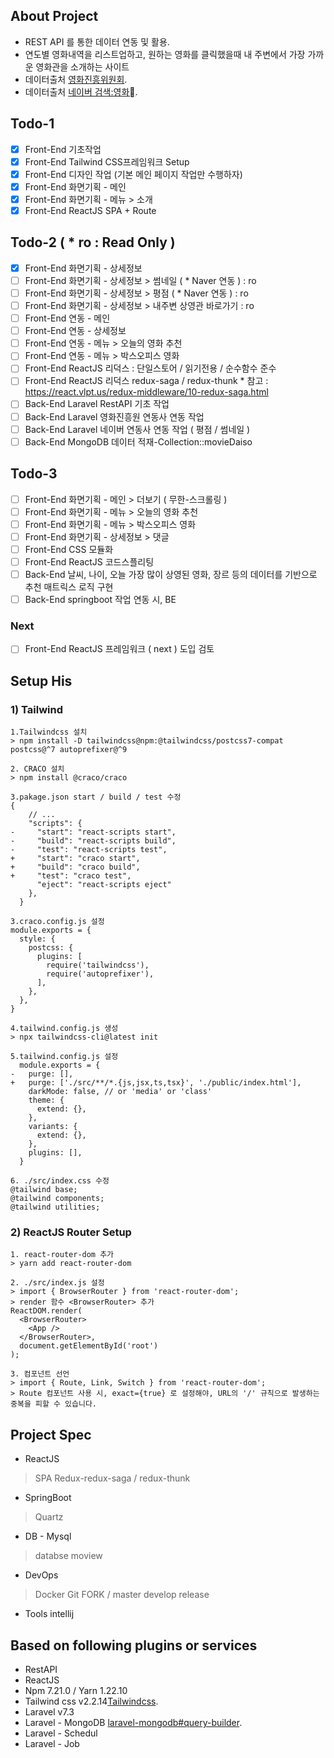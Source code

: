 ## About Project
- REST API 를 통한 데이터 연동 및 활용.
- 연도별 영화내역을 리스트업하고, 원하는 영화를 클릭했을때 내 주변에서 가장 가까운 영화관을 소개하는 사이트
- 데이터출처 [영화진흥위원회](http://www.kobis.or.kr/kobisopenapi/homepg/apiservice/searchServiceInfo.do?serviceId=searchMovieInfo).
- 데이터출처 [네이버 검색:영화](https://developers.naver.com/docs/serviceapi/search/movie/movie.md#%EC%98%81%ED%99%94).

## Todo-1
- [X] Front-End 기초작업
- [X] Front-End Tailwind CSS프레임워크 Setup
- [X] Front-End 디자인 작업 (기본 메인 페이지 작업만 수행하자)
- [X] Front-End 화면기획 - 메인
- [X] Front-End 화면기획 - 메뉴 > 소개
- [X] Front-End ReactJS SPA + Route

## Todo-2 ( * ro : Read Only )
- [X] Front-End 화면기획 - 상세정보
- [ ] Front-End 화면기획 - 상세정보 > 썸네일 ( * Naver 연동 )  : ro
- [ ] Front-End 화면기획 - 상세정보 > 평점 ( * Naver 연동 ) : ro
- [ ] Front-End 화면기획 - 상세정보 > 내주변 상영관 바로가기 : ro
- [ ] Front-End 연동 - 메인
- [ ] Front-End 연동 - 상세정보
- [ ] Front-End 연동 - 메뉴 > 오늘의 영화 추천
- [ ] Front-End 연동 - 메뉴 > 박스오피스 영화
- [ ] Front-End ReactJS 리덕스 : 단일스토어 / 읽기전용 / 순수함수 준수
- [ ] Front-End ReactJS 리덕스 redux-saga / redux-thunk * 참고 : https://react.vlpt.us/redux-middleware/10-redux-saga.html
- [ ] Back-End Laravel RestAPI 기초 작업 
- [ ] Back-End Laravel 영화진흥원 연동사 연동 작업
- [ ] Back-End Laravel 네이버 연동사 연동 작업 ( 평점 / 썸네일 )
- [ ] Back-End MongoDB 데이터 적재-Collection::movieDaiso

## Todo-3
- [ ] Front-End 화면기획 - 메인 > 더보기 ( 무한-스크롤링 )
- [ ] Front-End 화면기획 - 메뉴 > 오늘의 영화 추천
- [ ] Front-End 화면기획 - 메뉴 > 박스오피스 영화
- [ ] Front-End 화면기획 - 상세정보 > 댓글
- [ ] Front-End CSS 모듈화
- [ ] Front-End ReactJS 코드스플리팅
- [ ] Back-End 날씨, 나이, 오늘 가장 많이 상영된 영화, 장르 등의 데이터를 기반으로 추천 매트릭스 로직 구현
- [ ] Back-End springboot 작업 연동 시, BE

### Next
- [ ] Front-End ReactJS 프레임워크 ( next ) 도입 검토

## Setup His
### 1) Tailwind 
```
1.Tailwindcss 설치
> npm install -D tailwindcss@npm:@tailwindcss/postcss7-compat postcss@^7 autoprefixer@^9

2. CRACO 설치
> npm install @craco/craco

3.pakage.json start / build / test 수정
{
    // ...
    "scripts": {
-     "start": "react-scripts start",
-     "build": "react-scripts build",
-     "test": "react-scripts test",
+     "start": "craco start",
+     "build": "craco build",
+     "test": "craco test",
      "eject": "react-scripts eject"
    },
  }

3.craco.config.js 설정
module.exports = {
  style: {
    postcss: {
      plugins: [
        require('tailwindcss'),
        require('autoprefixer'),
      ],
    },
  },
}

4.tailwind.config.js 생성
> npx tailwindcss-cli@latest init

5.tailwind.config.js 설정
  module.exports = {
-   purge: [],
+   purge: ['./src/**/*.{js,jsx,ts,tsx}', './public/index.html'],
    darkMode: false, // or 'media' or 'class'
    theme: {
      extend: {},
    },
    variants: {
      extend: {},
    },
    plugins: [],
  }

6. ./src/index.css 수정
@tailwind base;
@tailwind components;
@tailwind utilities;
```

### 2) ReactJS Router Setup
```
1. react-router-dom 추가
> yarn add react-router-dom

2. ./src/index.js 설정
> import { BrowserRouter } from 'react-router-dom';
> render 함수 <BrowserRouter> 추가
ReactDOM.render(
  <BrowserRouter>
    <App />
  </BrowserRouter>,
  document.getElementById('root')
);

3. 컴포넌트 선언
> import { Route, Link, Switch } from 'react-router-dom';
> Route 컴포넌트 사용 시, exact={true} 로 설정해야, URL의 '/' 규칙으로 발생하는 중복을 피할 수 있습니다. 

```

## Project Spec
- ReactJS
> SPA
> Redux-redux-saga / redux-thunk

- SpringBoot
> Quartz

- DB - Mysql
> databse moview

- DevOps
> Docker
> Git FORK / master develop release

- Tools
  intellij


## Based on following plugins or services
- RestAPI
- ReactJS
- Npm 7.21.0 / Yarn 1.22.10
- Tailwind css v2.2.14[Tailwindcss](https://tailwindcss.com/).
- Laravel v7.3
- Laravel - MongoDB [laravel-mongodb#query-builder](https://github.com/jenssegers/laravel-mongodb#query-builder).
- Laravel - Schedul
- Laravel - Job 